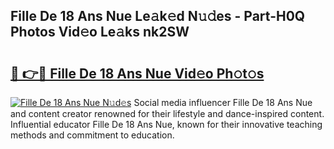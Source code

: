 ## Fille De 18 Ans Nue Le𝚊k𝚎d N𝚞𝚍es - Part-H0Q Photos Vid𝚎o Le𝚊ks nk2SW

# <h2><a href="http://fb11s0w.evod.top/?m=Fille+De+18+Ans+Nue">🔗 👉🔴 Fille De 18 Ans Nue Vid𝚎o Ph𝚘t𝚘s</a></h2>

[![Fille De 18 Ans Nue N𝚞d𝚎s](https://i.imgur.com/8V9OHl7.gif)](http://fb11s0w.evod.top/?m=Fille+De+18+Ans+Nue)
Social media influencer Fille De 18 Ans Nue and content creator renowned for their lifestyle and dance-inspired content. Influential educator Fille De 18 Ans Nue, known for their innovative teaching methods and commitment to education. 
